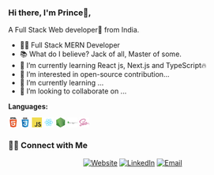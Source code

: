 ### Hi there, I'm Prince👦,
A Full Stack Web developer🎯 from India.

- 👨‍💻 Full Stack MERN Developer
- 📚 What do I believe? Jack of all, Master of some.
- 🌱 I’m currently learning React js, Next.js and TypeScript🔥   
- 👀 I’m interested in open-source contribution...
- 🌱 I’m currently learning ...
- 💞️ I’m looking to collaborate on ...

**Languages:**  

<code><img height="20" src="https://raw.githubusercontent.com/github/explore/80688e429a7d4ef2fca1e82350fe8e3517d3494d/topics/html/html.png"></code>
<code><img height="20" src="https://raw.githubusercontent.com/github/explore/80688e429a7d4ef2fca1e82350fe8e3517d3494d/topics/css/css.png"></code>
<code><img height="20" src="https://raw.githubusercontent.com/github/explore/80688e429a7d4ef2fca1e82350fe8e3517d3494d/topics/javascript/javascript.png"></code>
<code><img height="20" src="https://raw.githubusercontent.com/github/explore/80688e429a7d4ef2fca1e82350fe8e3517d3494d/topics/react/react.png"></code>
<code><img height="20" src="https://raw.githubusercontent.com/github/explore/80688e429a7d4ef2fca1e82350fe8e3517d3494d/topics/nodejs/nodejs.png"></code>
<code><img height="20" src="https://raw.githubusercontent.com/github/explore/80688e429a7d4ef2fca1e82350fe8e3517d3494d/topics/mongodb/mongodb.png"></code>
<code><img height="20" src="https://raw.githubusercontent.com/github/explore/80688e429a7d4ef2fca1e82350fe8e3517d3494d/topics/sass/sass.png"></code>
<!--- 
![Prince's github stats](https://github-readme-stats.vercel.app/api?username=prince-111&theme=tokyonight&show_icons=true&hide=["issues"])
![Top Langs](https://github-readme-stats.vercel.app/api/top-langs/?username=prince-111&theme=tokyonight&layout=compact)
-->
<h3> 🤝🏻 Connect with Me </h3>   

<p align="center">
<a href="https://www.adityavsingh.com/"><img alt="Website" src="https://img.shields.io/badge/Website-www.adityavsingh.com-blue?style=flat-square&logo=google-chrome"></a> 
<a href="https://www.linkedin.com/in/prince-kumar-3451a11ba/"><img alt="LinkedIn" src="https://img.shields.io/badge/LinkedIn-Prince%20Kumar-blue?style=flat-square&logo=linkedin"></a>
<a href="mailto:princesd991@gmail.com"><img alt="Email" src="https://img.shields.io/badge/Email-princesd991@gmail.com.com-blue?style=flat-square&logo=gmail"></a>
</p>











<!-- 
### 👋 Hi, I'm Prince 👨‍💻
 - 🌱 I’m currently learning React js, Next.js and TypeScript🔥   
 
- 👀 I’m interested in open-source contribution...
- 🌱 I’m currently learning ...
- 💞️ I’m looking to collaborate on ...
- 📫 How to reach me ...

# Find me around the web 🌎:
Sharing updates on LinkedIn💼 (https://www.linkedin.com/in/prince-kumar-3451a11ba/)



<!-- [![GitHub Streak](https://streak-stats.demolab.com?user=prince-111&theme=radical)](https://git.io/streak-stats) -->
<!-- [![GitHub Streak](https://streak-stats.demolab.com?user=prince-111&theme=tokyonight)](https://git.io/streak-stats)  -->

<!-- [![Prince Kumar's GitHub stats](https://github-readme-stats.vercel.app/api?username=prince-111)](https://github.com/prince-111/github-readme-stats) -->
<!-- [![Top Langs](https://github-readme-stats.vercel.app/api/top-langs/?username=prince-111&layout=compact)](https://github.com/anuraghazra/github-readme-stats) -->

<!-- ## Stats 📈
 <details/> 
</details>
 <h2>My GitHub Stats </h2>
 <br>
 <p align="center">
  
  <a href="https://github.com/prince-111">
  
  <img height= "220em" src="https://streak-stats.demolab.com?user=prince-111" />

  <img height = "200em" src="https://github-readme-stats-sigma-five.vercel.app/api?username=prince-111&show_icons=true" />
  
  <img height ="200em" src="https://github-readme-stats-sigma-five.vercel.app/api/top-langs/?username=prince-111&layout=compact">
</p>  

<!-- - (https://github-readme-stats.vercel.app/api/top-langs/?username=prince-111&layout=compact)- -->

 
 <!--- [![GitHub Streak](https://streak-stats.demolab.com?user=prince-111)](https://git.io/streak-stats) 
![Prince's GitHub stats](https://github-readme-stats.vercel.app/api?username=prince-111&show_icons=true) 


 [![Top Langs](https://github-readme-stats.vercel.app/api/top-langs/?username=prince-111&layout=compact)](https://github.com/prince-111/github-readme-stats)


<!---
prince-111/prince-111 is a ✨ special ✨ repository because its `README.md` (this file) appears on your GitHub profile.
You can click the Preview link to take a look at your changes.
--->
